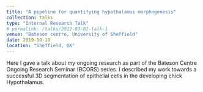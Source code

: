 ```yaml
---
title: "A pipeline for quantifying hypothalamus morphogenesis"
collection: talks
type: "Internal Research Talk"
# permalink: /talks/2012-03-01-talk-1
venue: "Bateson centre, University of Sheffield"
date: 2019-10-10
location: "Sheffield, UK"
---
```


Here I gave a talk about my ongoing research as part of the Bateson Centre Ongoing Research Seminar (BCORS) series. I described my work towards a successful 3D segmentation of epithelial cells in the developing chick Hypothalamus.